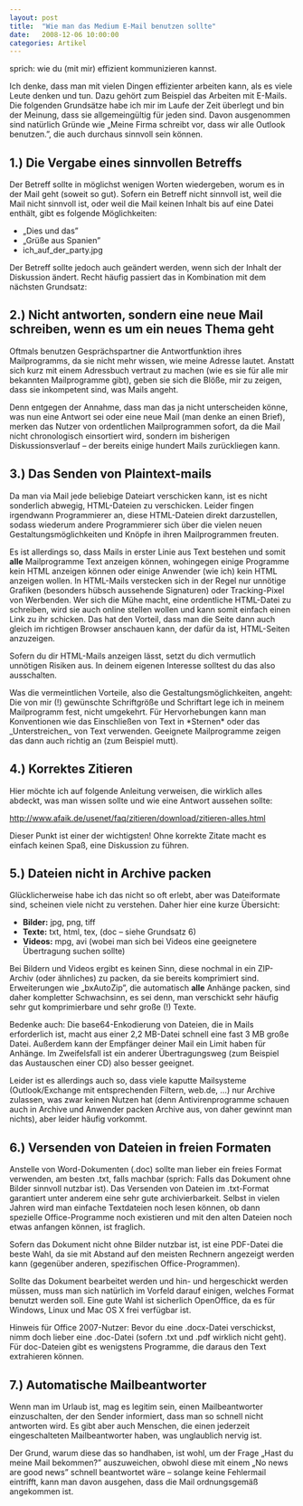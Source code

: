 ```yaml
---
layout: post
title:  "Wie man das Medium E-Mail benutzen sollte"
date:   2008-12-06 10:00:00
categories: Artikel
---
```




<p>sprich: wie du (mit mir) effizient kommunizieren kannst.</p>

<p>
Ich denke, dass man mit vielen Dingen effizienter arbeiten kann, als es viele
Leute denken und tun. Dazu gehört zum Beispiel das Arbeiten mit E-Mails. Die
folgenden Grundsätze habe ich mir im Laufe der Zeit überlegt und bin der
Meinung, dass sie allgemeingültig für jeden sind. Davon ausgenommen sind
natürlich Gründe wie „Meine Firma schreibt vor, dass wir alle Outlook
benutzen.”, die auch durchaus sinnvoll sein können.
</p>

<h2>1.) Die Vergabe eines sinnvollen Betreffs</h2>

<p>
Der Betreff sollte in möglichst wenigen Worten wiedergeben, worum es in der
Mail geht (soweit so gut). Sofern ein Betreff nicht sinnvoll ist, weil die Mail
nicht sinnvoll ist, oder weil die Mail keinen Inhalt bis auf eine Datei
enthält, gibt es folgende Möglichkeiten:
</p>
<ul>
	<li>„Dies und das”</li>
	<li>„Grüße aus Spanien”</li>
	<li>ich_auf_der_party.jpg</li>
</ul>

<p>
Der Betreff sollte jedoch auch geändert werden, wenn sich der Inhalt der
Diskussion ändert. Recht häufig passiert das in Kombination mit dem nächsten
Grundsatz:
</p>

<h2>2.) Nicht antworten, sondern eine neue Mail schreiben, wenn es um ein neues Thema geht</h2>

<p>
Oftmals benutzen Gesprächspartner die Antwortfunktion ihres Mailprogramms, da
sie nicht mehr wissen, wie meine Adresse lautet. Anstatt sich kurz mit einem
Adressbuch vertraut zu machen (wie es sie für alle mir bekannten Mailprogramme
gibt), geben sie sich die Blöße, mir zu zeigen, dass sie inkompetent sind, was
Mails angeht.
</p>

<p>
Denn entgegen der Annahme, dass man das ja nicht unterscheiden könne, was nun
eine Antwort sei oder eine neue Mail (man denke an einen Brief), merken das
Nutzer von ordentlichen Mailprogrammen sofort, da die Mail nicht chronologisch
einsortiert wird, sondern im bisherigen Diskussionsverlauf – der bereits einige
hundert Mails zurückliegen kann.
</p>

<h2>3.) Das Senden von Plaintext-mails</h2>

<p>
Da man via Mail jede beliebige Dateiart verschicken kann, ist es nicht
sonderlich abwegig, HTML-Dateien zu verschicken. Leider fingen irgendwann
Programmierer an, diese HTML-Dateien direkt darzustellen, sodass wiederum
andere Programmierer sich über die vielen neuen Gestaltungsmöglichkeiten und
Knöpfe in ihren Mailprogrammen freuten.
</p>

<p>
Es ist allerdings so, dass Mails in erster Linie aus Text bestehen und somit
<strong>alle</strong> Mailprogramme Text anzeigen können, wohingegen einige
Programme kein HTML anzeigen können oder einige Anwender (wie ich) kein HTML
anzeigen wollen. In HTML-Mails verstecken sich in der Regel nur unnötige
Grafiken (besonders hübsch aussehende Signaturen) oder Tracking-Pixel von
Werbenden. Wer sich die Mühe macht, eine ordentliche HTML-Datei zu schreiben,
wird sie auch online stellen wollen und kann somit einfach einen Link zu ihr
schicken. Das hat den Vorteil, dass man die Seite dann auch gleich im richtigen
Browser anschauen kann, der dafür da ist, HTML-Seiten anzuzeigen.
</p>

<p>
Sofern du dir HTML-Mails anzeigen lässt, setzt du dich vermutlich unnötigen
Risiken aus. In deinem eigenen Interesse solltest du das also ausschalten.
</p>

<p>
Was die vermeintlichen Vorteile, also die Gestaltungsmöglichkeiten, angeht: Die
von mir (!) gewünschte Schriftgröße und Schriftart lege ich in meinem
Mailprogramm fest, nicht umgekehrt. Für Hervorhebungen kann man Konventionen
wie das Einschließen von Text in *Sternen* oder das _Unterstreichen_ von Text
verwenden. Geeignete Mailprogramme zeigen das dann auch richtig an (zum
Beispiel mutt).
</p>

<h2>4.) Korrektes Zitieren</h2>

<p>
Hier möchte ich auf folgende Anleitung verweisen, die wirklich alles abdeckt,
was man wissen sollte und wie eine Antwort aussehen sollte:
</p>
<a href="http://www.afaik.de/usenet/faq/zitieren/download/zitieren-alles.html" title="Korrekt zitieren" target="_blank">http://www.afaik.de/usenet/faq/zitieren/download/zitieren-alles.html</a>

<p>
Dieser Punkt ist einer der wichtigsten! Ohne korrekte Zitate macht es einfach
keinen Spaß, eine Diskussion zu führen.
</p>

<h2>5.) Dateien nicht in Archive packen</h2>

<p>
Glücklicherweise habe ich das nicht so oft erlebt, aber was Dateiformate sind,
scheinen viele nicht zu verstehen. Daher hier eine kurze Übersicht:
</p>
<ul>
	<li><strong>Bilder:</strong> jpg, png, tiff</li>
	<li><strong>Texte:</strong> txt, html, tex, (doc – siehe Grundsatz 6)</li>
	<li><strong>Videos:</strong> mpg, avi (wobei man sich bei Videos eine geeignetere Übertragung suchen sollte)</li>
</ul>
<p>
Bei Bildern und Videos ergibt es keinen Sinn, diese nochmal in ein ZIP-Archiv
(oder ähnliches) zu packen, da sie bereits komprimiert sind. Erweiterungen wie
„bxAutoZip”, die automatisch <strong>alle</strong> Anhänge packen, sind daher
kompletter Schwachsinn, es sei denn, man verschickt sehr häufig sehr gut
komprimierbare und sehr große (!) Texte.
</p>

<p>
Bedenke auch: Die base64-Enkodierung von Dateien, die in Mails erforderlich
ist, macht aus einer 2,2 MB-Datei schnell eine fast 3 MB große Datei. Außerdem
kann der Empfänger deiner Mail ein Limit haben für Anhänge. Im Zweifelsfall ist
ein anderer Übertragungsweg (zum Beispiel das Austauschen einer CD) also besser
geeignet.
</p>

<p>
Leider ist es allerdings auch so, dass viele kaputte Mailsysteme
(Outlook/Exchange mit entsprechenden Filtern, web.de, …) nur Archive zulassen,
was zwar keinen Nutzen hat (denn Antivirenprogramme schauen auch in Archive und
Anwender packen Archive aus, von daher gewinnt man nichts), aber leider häufig
vorkommt.
</p>

<h2>6.) Versenden von Dateien in freien Formaten</h2>

<p>
Anstelle von Word-Dokumenten (.doc) sollte man lieber ein freies Format
verwenden, am besten .txt, falls machbar (sprich: Falls das Dokument ohne
Bilder sinnvoll nutzbar ist). Das Versenden von Dateien im .txt-Format
garantiert unter anderem eine sehr gute archivierbarkeit. Selbst in vielen
Jahren wird man einfache Textdateien noch lesen können, ob dann spezielle
Office-Programme noch existieren und mit den alten Dateien noch etwas anfangen
können, ist fraglich.
</p>

<p>
Sofern das Dokument nicht ohne Bilder nutzbar ist, ist eine PDF-Datei die beste
Wahl, da sie mit Abstand auf den meisten Rechnern angezeigt werden kann
(gegenüber anderen, spezifischen Office-Programmen).
</p>

<p>
Sollte das Dokument bearbeitet werden und hin- und hergeschickt werden müssen,
muss man sich natürlich im Vorfeld darauf einigen, welches Format benutzt
werden soll. Eine gute Wahl ist sicherlich OpenOffice, da es für Windows, Linux
und Mac OS X frei verfügbar ist.
</p>

<p>
Hinweis für Office 2007-Nutzer: Bevor du eine .docx-Datei verschickst, nimm
doch lieber eine .doc-Datei (sofern .txt und .pdf wirklich nicht geht). Für
doc-Dateien gibt es wenigstens Programme, die daraus den Text extrahieren
können.
</p>

<h2>7.) Automatische Mailbeantworter</h2>

<p>
Wenn man im Urlaub ist, mag es legitim sein, einen Mailbeantworter
einzuschalten, der den Sender informiert, dass man so schnell nicht antworten
wird. Es gibt aber auch Menschen, die einen jederzeit eingeschalteten
Mailbeantworter haben, was unglaublich nervig ist.
</p>

<p>
Der Grund, warum diese das so handhaben, ist wohl, um der Frage „Hast du meine
Mail bekommen?” auszuweichen, obwohl diese mit einem „No news are good news”
schnell beantwortet wäre – solange keine Fehlermail eintrifft, kann man davon
ausgehen, dass die Mail ordnungsgemäß angekommen ist.
</p>
